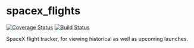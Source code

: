 # spacex_flights

[![Coverage Status](https://coveralls.io/repos/github/bvdwalt/spacex_flights/badge.svg?branch=master)](https://coveralls.io/github/bvdwalt/spacex_flights?branch=master) [![Build Status](https://travis-ci.org/bvdwalt/spacex_flights.svg?branch=master)](https://travis-ci.org/bvdwalt/spacex_flights)

SpaceX flight tracker, for viewing historical as well as upcoming launches. 
